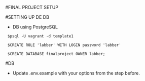 #FINAL PROJECT SETUP

#SETTING UP DE DB

- DB using PostgreSQL
```
 $psql -U vagrant -d template1
```

```
 $CREATE ROLE 'labber' WITH LOGIN password 'labber'
```
```
 $CREATE DATABASE finalproject OWNER labber;
```
#DB

- Update .env.example with your options from the step before.